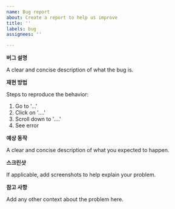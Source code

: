 ```yaml
---
name: Bug report
about: Create a report to help us improve
title: ''
labels: bug
assignees: ''

---
```


**버그 설명**

A clear and concise description of what the bug is.

**재현 방법**

Steps to reproduce the behavior:
1. Go to '...'
2. Click on '....'
3. Scroll down to '....'
4. See error

**예상 동작**

A clear and concise description of what you expected to happen.

**스크린샷**

If applicable, add screenshots to help explain your problem.

**참고 사항**

Add any other context about the problem here.
